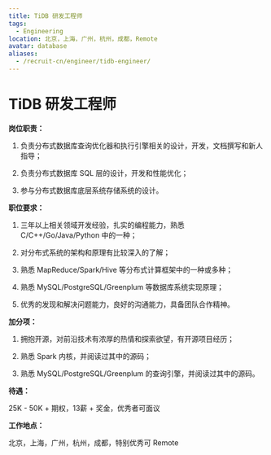 ```yaml
---
title: TiDB 研发工程师
tags:
  - Engineering
location: 北京，上海，广州，杭州，成都，Remote
avatar: database
aliases:
  - /recruit-cn/engineer/tidb-engineer/
---
```


# TiDB 研发工程师

**岗位职责：**

1. 负责分布式数据库查询优化器和执行引擎相关的设计，开发，文档撰写和新人指导；

2. 负责分布式数据库 SQL 层的设计，开发和性能优化；

3. 参与分布式数据库底层系统存储系统的设计。

**职位要求：**

1. 三年以上相关领域开发经验，扎实的编程能力，熟悉 C/C++/Go/Java/Python 中的一种；

2. 对分布式系统的架构和原理有比较深入的了解；

3. 熟悉 MapReduce/Spark/Hive 等分布式计算框架中的一种或多种；

4. 熟悉 MySQL/PostgreSQL/Greenplum 等数据库系统实现原理；

5. 优秀的发现和解决问题能力，良好的沟通能力，具备团队合作精神。

**加分项：**

1. 拥抱开源，对前沿技术有浓厚的热情和探索欲望，有开源项目经历；

2. 熟悉 Spark 内核，并阅读过其中的源码；

3. 熟悉 MySQL/PostgreSQL/Greenplum 的查询引擎，并阅读过其中的源码。

**待遇：**

25K - 50K + 期权，13薪 + 奖金，优秀者可面议

**工作地点：**

北京，上海，广州，杭州，成都，特别优秀可 Remote
